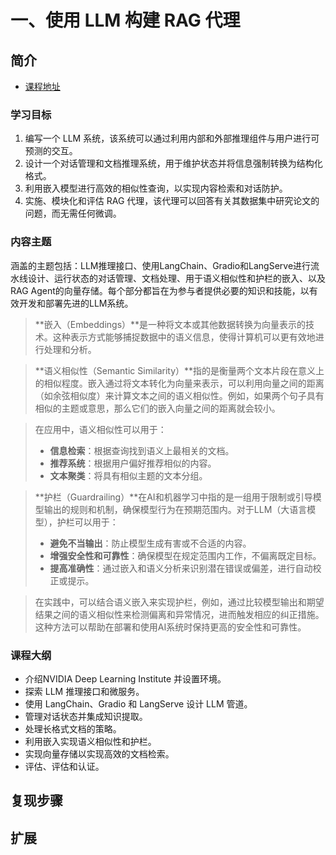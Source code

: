 # 一、使用 LLM 构建 RAG 代理

## 简介

- [课程地址](https://learn.nvidia.com/courses/course-detail?course_id=course-v1:DLI+S-FX-15+V1)

### 学习目标

1. 编写一个 LLM 系统，该系统可以通过利用内部和外部推理组件与用户进行可预测的交互。
2. 设计一个对话管理和文档推理系统，用于维护状态并将信息强制转换为结构化格式。
3. 利用嵌入模型进行高效的相似性查询，以实现内容检索和对话防护。
4. 实施、模块化和评估 RAG 代理，该代理可以回答有关其数据集中研究论文的问题，而无需任何微调。

### 内容主题

涵盖的主题包括：LLM推理接口、使用LangChain、Gradio和LangServe进行流水线设计、运行状态的对话管理、文档处理、用于语义相似性和护栏的嵌入、以及RAG Agent的向量存储。每个部分都旨在为参与者提供必要的知识和技能，以有效开发和部署先进的LLM系统。

> **嵌入（Embeddings）**是一种将文本或其他数据转换为向量表示的技术。这种表示方式能够捕捉数据中的语义信息，使得计算机可以更有效地进行处理和分析。

> **语义相似性（Semantic Similarity）**指的是衡量两个文本片段在意义上的相似程度。嵌入通过将文本转化为向量来表示，可以利用向量之间的距离（如余弦相似度）来计算文本之间的语义相似性。例如，如果两个句子具有相似的主题或意思，那么它们的嵌入向量之间的距离就会较小。

> 在应用中，语义相似性可以用于：
>- **信息检索**：根据查询找到语义上最相关的文档。
>- **推荐系统**：根据用户偏好推荐相似的内容。
>- **文本聚类**：将具有相似主题的文本分组。

> **护栏（Guardrailing）**在AI和机器学习中指的是一组用于限制或引导模型输出的规则和机制，确保模型行为在预期范围内。对于LLM（大语言模型），护栏可以用于：
>- **避免不当输出**：防止模型生成有害或不合适的内容。
>- **增强安全性和可靠性**：确保模型在规定范围内工作，不偏离既定目标。
>- **提高准确性**：通过嵌入和语义分析来识别潜在错误或偏差，进行自动校正或提示。

> 在实践中，可以结合语义嵌入来实现护栏，例如，通过比较模型输出和期望结果之间的语义相似性来检测偏离和异常情况，进而触发相应的纠正措施。这种方法可以帮助在部署和使用AI系统时保持更高的安全性和可靠性。

### 课程大纲

- 介绍NVIDIA Deep Learning Institute 并设置环境。
- 探索 LLM 推理接口和微服务。
- 使用 LangChain、Gradio 和 LangServe 设计 LLM 管道。
- 管理对话状态并集成知识提取。
- 处理长格式文档的策略。
- 利用嵌入实现语义相似性和护栏。
- 实现向量存储以实现高效的文档检索。
- 评估、评估和认证。

## 复现步骤

## 扩展